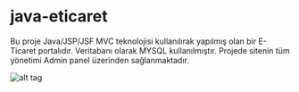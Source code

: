 # java-eticaret
Bu proje Java/JSP/JSF MVC teknolojisi kullanılırak yapılmış olan bir E-Ticaret portalıdır. Veritabanı olarak MYSQL kullanılmıştır. Projede sitenin tüm yönetimi Admin panel üzerinden sağlanmaktadır.


![alt tag](https://github.com/hakanozer/java-eticaret/blob/master/theme_image.jpg)
